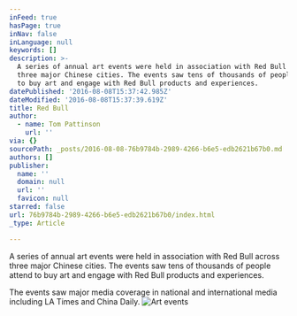 ```yaml
---
inFeed: true
hasPage: true
inNav: false
inLanguage: null
keywords: []
description: >-
  A series of annual art events were held in association with Red Bull across
  three major Chinese cities. The events saw tens of thousands of people attend
  to buy art and engage with Red Bull products and experiences.
datePublished: '2016-08-08T15:37:42.985Z'
dateModified: '2016-08-08T15:37:39.619Z'
title: Red Bull
author:
  - name: Tom Pattinson
    url: ''
via: {}
sourcePath: _posts/2016-08-08-76b9784b-2989-4266-b6e5-edb2621b67b0.md
authors: []
publisher:
  name: ''
  domain: null
  url: ''
  favicon: null
starred: false
url: 76b9784b-2989-4266-b6e5-edb2621b67b0/index.html
_type: Article

---
```

A series of annual art events were held in association with Red Bull across three major Chinese cities. The events saw tens of thousands of people attend to buy art and engage with Red Bull products and experiences.

The events saw major media coverage in national and international media including LA Times and China Daily.
![Art events](https://the-grid-user-content.s3-us-west-2.amazonaws.com/51c292ae-df61-4abe-98fa-d25f6d8e8d04.jpg)